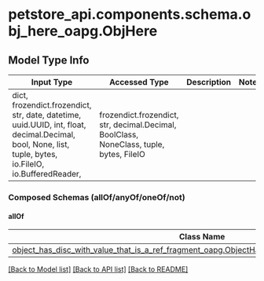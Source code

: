 # petstore_api.components.schema.obj_here_oapg.ObjHere

## Model Type Info
Input Type | Accessed Type | Description | Notes
------------ | ------------- | ------------- | -------------
dict, frozendict.frozendict, str, date, datetime, uuid.UUID, int, float, decimal.Decimal, bool, None, list, tuple, bytes, io.FileIO, io.BufferedReader,  | frozendict.frozendict, str, decimal.Decimal, BoolClass, NoneClass, tuple, bytes, FileIO |  | 

### Composed Schemas (allOf/anyOf/oneOf/not)
#### allOf
Class Name | Input Type | Accessed Type | Description | Notes
------------- | ------------- | ------------- | ------------- | -------------
[object_has_disc_with_value_that_is_a_ref_fragment_oapg.ObjectHasDiscWithValueThatIsARefFragment](object_has_disc_with_value_that_is_a_ref_fragment_oapg.ObjectHasDiscWithValueThatIsARefFragment.md) | [**object_has_disc_with_value_that_is_a_ref_fragment_oapg.ObjectHasDiscWithValueThatIsARefFragment**](object_has_disc_with_value_that_is_a_ref_fragment_oapg.ObjectHasDiscWithValueThatIsARefFragment.md) | [**object_has_disc_with_value_that_is_a_ref_fragment_oapg.ObjectHasDiscWithValueThatIsARefFragment**](object_has_disc_with_value_that_is_a_ref_fragment_oapg.ObjectHasDiscWithValueThatIsARefFragment.md) |  | 

[[Back to Model list]](../../../README.md#documentation-for-models) [[Back to API list]](../../../README.md#documentation-for-api-endpoints) [[Back to README]](../../../README.md)

